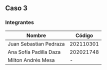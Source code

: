 ## Caso 3

### Integrantes
|Nombre|Código|
|-------|-------|
|Juan Sebastian Pedraza| 202110301|
|Ana Sofía Padilla Daza|202021748|
|Milton Andrés Mesa| - |
